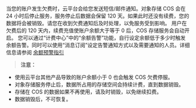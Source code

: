 当您的账户发生欠费时，云平台会给您发送短信/邮件通知。对象存储 COS 会在 24 小时后停止服务，服务停止后数据会保留 120 天。如果此时还没有续费，您的数据将会被销毁。请您在收到欠费通知后及时处理，以免服务受到影响。
用户在欠费后的 120 天内，续费充值使账户余额大于等于 0 后，COS 存储服务会自动开启。
您可以通过“计费中心”中的“余额告警”功能，自行设定余额低于多少时触发余额告警。同时可以使用“消息订阅”设定告警通知方式以及需要通知的人员。详细信息请参阅 [余额预警指引](/document/product/555/9942)

> **注意：**
- 使用云平台其他产品导致的账户余额小于 0 也会触发 COS 欠费停服。
- 对象存储服务停止后，数据所占用的存储空间会持续计费，直到数据销毁。
- 存储在 COS 的数据如果不再使用，请及时销毁，以免继续扣费。
- 数据销毁后，不可恢复。
